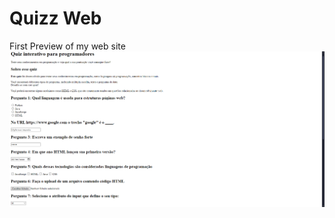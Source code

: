 # Quizz Web
First Preview of my web site
![Imagem Da primeira impressão do meu site de quizz](image.png)
